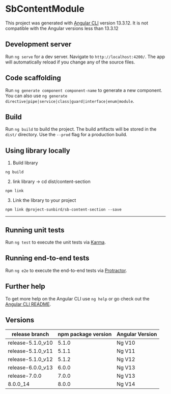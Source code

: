 # SbContentModule

This project was generated with [Angular CLI](https://github.com/angular/angular-cli) version 13.3.12.
It is not compatible with the Angular versions less than 13.3.12

## Development server

Run `ng serve` for a dev server. Navigate to `http://localhost:4200/`. The app will automatically reload if you change any of the source files.

## Code scaffolding

Run `ng generate component component-name` to generate a new component. You can also use `ng generate directive|pipe|service|class|guard|interface|enum|module`.

## Build

Run `ng build` to build the project. The build artifacts will be stored in the `dist/` directory. Use the `--prod` flag for a production build.

## Using library locally

1. Build library
```console
ng build
```
2. link library
   -> cd dist/content-section
```console
npm link
```
3. Link the library to your project
```console
npm link @project-sunbird/sb-content-section --save
```
---

## Running unit tests

Run `ng test` to execute the unit tests via [Karma](https://karma-runner.github.io).

## Running end-to-end tests

Run `ng e2e` to execute the end-to-end tests via [Protractor](http://www.protractortest.org/).

## Further help

To get more help on the Angular CLI use `ng help` or go check out the [Angular CLI README](https://github.com/angular/angular-cli/blob/master/README.md).

## Versions

| release branch    | npm package version | Angular Version |
|-------------------|---------------------|-----------------|
| release-5.1.0_v10 |      5.1.0          |     Ng V10      |
| release-5.1.0_v11 |      5.1.1          |     Ng V11      |
| release-5.1.0_v12 |      5.1.2          |     Ng V12      |
| release-6.0.0_v13 |      6.0.0          |     Ng V13      |
| release-7.0.0     |      7.0.0          |     Ng V13      |
| 8.0.0_14          |      8.0.0          |     Ng V14    |




